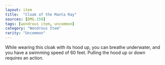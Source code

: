 ```yaml
---
layout: item
title:  "Cloak of the Manta Ray"
sources: [DMG.159]
tags: [wondrous item, uncommon]
category: "Wondrous Item"
rarity: "Uncommon"
---
```


While wearing this cloak with its hood up, you can breathe underwater, and you have a swimming speed of 60 feet. Pulling the hood up or down requires an action.